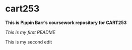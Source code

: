 # cart253



**This is Pippin Barr’s coursework repository for CART253**



*This is my first README*



This is my second edit 





